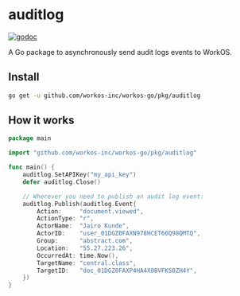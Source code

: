 # auditlog

[![godoc](https://godoc.org/github.com/workos-inc/workos-go/pkg/auditlog?status.svg)](https://godoc.org/github.com/workos-inc/workos-go/pkg/auditlog)

A Go package to asynchronously send audit logs events to WorkOS.

## Install

```sh
go get -u github.com/workos-inc/workos-go/pkg/auditlog
```

## How it works

```go
package main

import "github.com/workos-inc/workos-go/pkg/auditlog"

func main() {
    auditlog.SetAPIKey("my_api_key")
    defer auditlog.Close()

    // Wherever you need to publish an audit log event:
    auditlog.Publish(auditlog.Event{
        Action:     "document.viewed",
        ActionType: "r",
        ActorName:  "Jairo Kunde",
        ActorID:    "user_01DGZ0FAXN978HCET66Q98QMTQ",
        Group:      "abstract.com",
        Location:   "55.27.223.26",
        OccurredAt: time.Now(),
        TargetName: "central.class",
        TargetID:   "doc_01DGZ0FAXP4HA4X0BVFKS0ZH4Y",
    })
}
```
